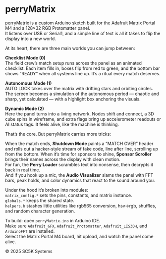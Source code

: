 # perryMatrix

perryMatrix is a custom Arduino sketch built for the Adafruit Matrix Portal M4 and a 128×32 RGB Protomatter panel.  
It listens over USB or Serial1, and a simple line of text is all it takes to flip the display into a new world.  

At its heart, there are three main worlds you can jump between:

**Checklist Mode (0)**  
The field crew’s match setup runs across the panel as an animated checklist. Each item fills in, boxes flip from red to green, and the bottom bar shows “READY” when all systems line up. It’s a ritual every match deserves.

**Autonomous Mode (1)**  
AUTO LOCK takes over the matrix with drifting stars and orbiting circles. The screen becomes a simulation of the autonomous period — chaotic and sharp, yet calculated — with a highlight box anchoring the visuals.

**Dynamic Mode (2)**  
Here the panel turns into a living network. Nodes shift and connect, a 3D cube spins in wireframe, and extra flags bring up accelerometer readouts or AI status tags. It feels alive, like the machine is thinking.

That’s the core. But perryMatrix carries more tricks:

When the match ends, **Shutdown Mode** paints a “MATCH OVER” header and rolls out a hacker-style stream of fake code, line after line, scrolling up from the bottom.
When it’s time for sponsors to shine, **Sponsor Scroller** brings their names across the display with clean motion.  
For fun, the **Perry Loader** scrambles text into nonsense, then decrypts it back in real time.  
And if you hook up a mic, the **Audio Visualizer** slams the panel with FFT bars, peak holds, and color dynamics that react to the sound around you.

Under the hood it’s broken into modules:  
`matrix_config.*` sets the pins, constants, and matrix instance.  
`globals.*` keeps the shared state.  
`helpers.h` stashes little utilities like rgb565 conversion, hsv→rgb, shuffles, and random character generation.  

To build: open `perryMatrix.ino` in Arduino IDE.  
Make sure `Adafruit_GFX`, `Adafruit_Protomatter`, `Adafruit_LIS3DH`, and `ArduinoFFT` are installed.  
Select the Matrix Portal M4 board, hit upload, and watch the panel come alive.

© 2025 SC5K Systems
